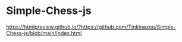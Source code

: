 # Simple-Chess-js
https://htmlpreview.github.io/?https://github.com/Tinkinazoo/Simple-Chess-js/blob/main/index.html

